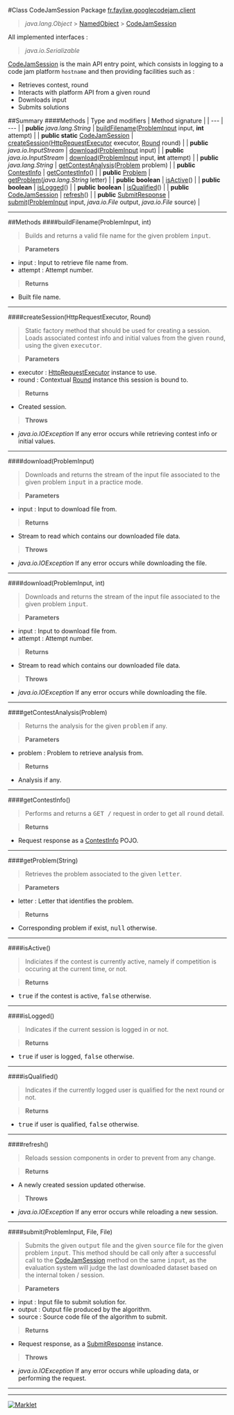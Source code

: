 #Class CodeJamSession
Package [fr.faylixe.googlecodejam.client](README.md)<br>

> *java.lang.Object* > [NamedObject](common/NamedObject.md) > [CodeJamSession](CodeJamSession.md)

All implemented interfaces :
> *java.io.Serializable*

[CodeJamSession](CodeJamSession.md) is the main API entry point, which consists
 in logging to a code jam platform ``hostname`` and then providing
 facilities such as :
 <br>
 * Retrieves contest, round
 * Interacts with platform API from a given round
 * Downloads input
 * Submits solutions


##Summary
####Methods
| Type and modifiers | Method signature |
| --- | --- |
| **public** *java.lang.String* | [buildFilename](#buildfilenameprobleminput-int)([ProblemInput](webservice/ProblemInput.md) input, **int** attempt) |
| **public static** [CodeJamSession](CodeJamSession.md) | [createSession](#createsessionhttprequestexecutor-round)([HttpRequestExecutor](executor/HttpRequestExecutor.md) executor, [Round](Round.md) round) |
| **public** *java.io.InputStream* | [download](#downloadprobleminput)([ProblemInput](webservice/ProblemInput.md) input) |
| **public** *java.io.InputStream* | [download](#downloadprobleminput-int)([ProblemInput](webservice/ProblemInput.md) input, **int** attempt) |
| **public** *java.lang.String* | [getContestAnalysis](#getcontestanalysisproblem)([Problem](webservice/Problem.md) problem) |
| **public** [ContestInfo](webservice/ContestInfo.md) | [getContestInfo](#getcontestinfo)() |
| **public** [Problem](webservice/Problem.md) | [getProblem](#getproblemstring)(*java.lang.String* letter) |
| **public** **boolean** | [isActive](#isactive)() |
| **public** **boolean** | [isLogged](#islogged)() |
| **public** **boolean** | [isQualified](#isqualified)() |
| **public** [CodeJamSession](CodeJamSession.md) | [refresh](#refresh)() |
| **public** [SubmitResponse](webservice/SubmitResponse.md) | [submit](#submitprobleminput-file-file)([ProblemInput](webservice/ProblemInput.md) input, *java.io.File* output, *java.io.File* source) |

---


##Methods
####buildFilename(ProblemInput, int)
> Builds and returns a valid file name
 for the given problem <tt>input</tt>.

> **Parameters**
* input : Input to retrieve file name from.
* attempt : Attempt number.

> **Returns**
* Built file name.


---

####createSession(HttpRequestExecutor, Round)
> Static factory method that should be used for creating a session.
 Loads associated contest info and initial values from the given
 <tt>round</tt>, using the given <tt>executor</tt>.

> **Parameters**
* executor : [HttpRequestExecutor](executor/HttpRequestExecutor.md) instance to use.
* round : Contextual [Round](Round.md) instance this session is bound to.

> **Returns**
* Created session.

> **Throws**
* *java.io.IOException* If any error occurs while retrieving contest info or initial values.


---

####download(ProblemInput)
> Downloads and returns the stream of the
 input file associated to the given problem
 <tt>input</tt> in a practice mode.

> **Parameters**
* input : Input to download file from.

> **Returns**
* Stream to read which contains our downloaded file data.

> **Throws**
* *java.io.IOException* If any error occurs while downloading the file.


---

####download(ProblemInput, int)
> Downloads and returns the stream of the
 input file associated to the given problem
 <tt>input</tt>.

> **Parameters**
* input : Input to download file from.
* attempt : Attempt number.

> **Returns**
* Stream to read which contains our downloaded file data.

> **Throws**
* *java.io.IOException* If any error occurs while downloading the file.


---

####getContestAnalysis(Problem)
> Returns the analysis for the given
 <tt>problem</tt> if any.

> **Parameters**
* problem : Problem to retrieve analysis from.

> **Returns**
* Analysis if any.


---

####getContestInfo()
> Performs and returns a <tt>GET /</tt> request
 in order to get all <tt>round</tt> detail.

> **Returns**
* Request response as a [ContestInfo](webservice/ContestInfo.md) POJO.


---

####getProblem(String)
> Retrieves the problem associated
 to the given <tt>letter</tt>.

> **Parameters**
* letter : Letter that identifies the problem.

> **Returns**
* Corresponding problem if exist, <tt>null</tt> otherwise.


---

####isActive()
> Indiciates if the contest is currently active,
 namely if competition is occuring at the current
 time, or not.

> **Returns**
* <tt>true</tt> if the contest is active, <tt>false</tt> otherwise.


---

####isLogged()
> Indicates if the current session is logged in or not.

> **Returns**
* <tt>true</tt> if user is logged, <tt>false</tt> otherwise.


---

####isQualified()
> Indicates if the currently logged user is qualified
 for the next round or not.

> **Returns**
* <tt>true</tt> if user is qualified, <tt>false</tt> otherwise.


---

####refresh()
> Reloads session components in order to prevent from any change.

> **Returns**
* A newly created session updated otherwise.

> **Throws**
* *java.io.IOException* If any error occurs while reloading a new session.


---

####submit(ProblemInput, File, File)
> Submits the given <tt>output</tt> file and the
 given <tt>source</tt> file for the given problem
 <tt>input</tt>. This method should be call only
 after a successful call to the [CodeJamSession](CodeJamSession.md)
 method on the same <tt>input</tt>, as the evaluation
 system will judge the last downloaded dataset
 based on the internal token / session.

> **Parameters**
* input : Input file to submit solution for.
* output : Output file produced by the algorithm.
* source : Source code file of the algorithm to submit.

> **Returns**
* Request response, as a [SubmitResponse](webservice/SubmitResponse.md) instance.

> **Throws**
* *java.io.IOException* If any error occurs while uploading data, or performing the request.


---

---

[![Marklet](https://img.shields.io/badge/Generated%20by-Marklet-green.svg)](https://github.com/Faylixe/marklet)